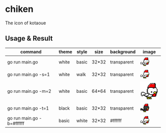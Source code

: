 # chiken
The icon of kotaoue

## Usage & Result
|command|theme|style|size|background|image|
|---|---|---|---|---|---|
|go run main.go|white|basic|32*32|transparent|![white](img/white.png)|
|go run main.go -s=1|white|walk|32*32|transparent|![white_walk](img/white_walk.png)|
|go run main.go -m=2|white|basic|64*64|transparent|![white_2](img/white_2.png)|
|go run main.go -t=1|black|basic|32*32|transparent|![black](img/black.png)|
|go run main.go -b=#ffffff|basic|white|32*32|#ffffff|![white_ffffff](img/white_ffffff.png)|
